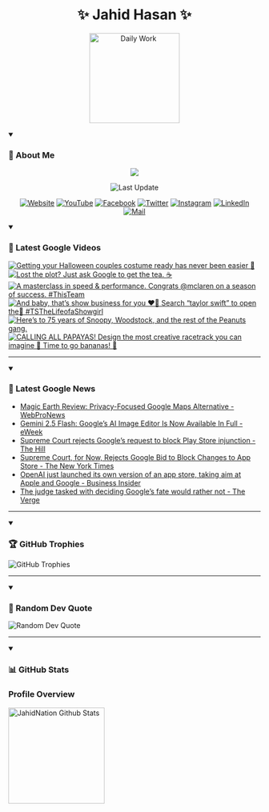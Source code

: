 <h1 align="center">✨ Jahid Hasan ✨</h1>
<p align="center">
  <img alt="Daily Work" height="180px" src="https://i.imgur.com/uhZdH9C.gif" />
</p>
<details open>
 <summary><h3>🌟 About Me</h3></summary>
<p align="center">
  <img src="https://readme-typing-svg.demolab.com/?lines=Even+if+I+fail,;I+have+to+finish,;What+I+started.;&font=Fira%20Code&center=true&width=500&height=50&color=00FF7F&vCenter=true&pause=1000&size=24" />
</p>

<p align="center">
  <img alt="Last Update" title="Last Update" src="https://img.shields.io/github/last-commit/jahidnation/jahidnation?logo=github&label=LAST+UPDATE&color=blueviolet&style=flat-square"/>
</p>

<p align="center">
  <a href="https://jahid.eu.org">
    <img alt="Website" title="Website" src="https://img.shields.io/badge/Website-000000?logo=Google-Chrome&logoColor=white&style=for-the-badge"/></a>
  <a href="https://youtube.com/@jahidnation">
    <img alt="YouTube" title="YouTube Channel" src="https://img.shields.io/badge/YouTube-FF0000?logo=YouTube&logoColor=white&style=for-the-badge"/></a>
  <a href="https://facebook.com/jahidnation">
    <img alt="Facebook" title="Facebook Page" src="https://img.shields.io/badge/Facebook-4267B2?logo=Facebook&logoColor=white&style=for-the-badge"/></a>
  <a href="https://twitter.com/jahidnation">
    <img alt="Twitter" title="Twitter Profile" src="https://img.shields.io/badge/X-000000?logo=x&logoColor=white&style=for-the-badge"/></a>
  <a href="https://instagram.com/jahidnation">
    <img alt="Instagram" title="Instagram Profile" src="https://img.shields.io/badge/Instagram-E4405F?logo=Instagram&logoColor=white&style=for-the-badge"/></a>
  <a href="https://linkedin.com/in/jahidnation">
    <img alt="LinkedIn" title="LinkedIn Profile" src="https://img.shields.io/badge/LinkedIn-0A66C2?logo=LinkedIn&logoColor=white&style=for-the-badge"/></a>
  <a href="https://mail.google.com/?hl=en&tf=cm&fs=1&to=mail@jahid.eu.org">
    <img alt="Mail" title="Mail Me" src="https://img.shields.io/badge/Email-D14836?logo=Gmail&logoColor=white&style=for-the-badge"/></a>
</p>

</details>

<details open>
 <summary><h3>🎥 Latest Google Videos</h3></summary>

<!-- BEGIN VID -->
<a href="https://www.youtube.com/shorts/tjPvR5RKYYQ">
  <picture>
    <source media="(prefers-color-scheme: dark)" srcset="https://ytcards.demolab.com/?id=tjPvR5RKYYQ&title=Getting+your+Halloween+couples+costume+ready+has+never+been+easier+%F0%9F%8E%83&lang=en&timestamp=1759781912&background_color=%230d1117&title_color=%23ffffff&stats_color=%23dedede&max_title_lines=1&width=250&border_radius=5&duration=20">
    <img src="https://ytcards.demolab.com/?id=tjPvR5RKYYQ&title=Getting+your+Halloween+couples+costume+ready+has+never+been+easier+%F0%9F%8E%83&lang=en&timestamp=1759781912&background_color=%23ffffff&title_color=%2324292f&stats_color=%2357606a&max_title_lines=1&width=250&border_radius=5&duration=20" alt="Getting your Halloween couples costume ready has never been easier 🎃" title="Getting your Halloween couples costume ready has never been easier 🎃">
  </picture>
</a>
<a href="https://www.youtube.com/watch?v=szxE119K27A">
  <picture>
    <source media="(prefers-color-scheme: dark)" srcset="https://ytcards.demolab.com/?id=szxE119K27A&title=Lost+the+plot%3F+Just+ask+Google+to+get+the+tea.+%E2%98%95%EF%B8%8F&lang=en&timestamp=1759767587&background_color=%230d1117&title_color=%23ffffff&stats_color=%23dedede&max_title_lines=1&width=250&border_radius=5&duration=16">
    <img src="https://ytcards.demolab.com/?id=szxE119K27A&title=Lost+the+plot%3F+Just+ask+Google+to+get+the+tea.+%E2%98%95%EF%B8%8F&lang=en&timestamp=1759767587&background_color=%23ffffff&title_color=%2324292f&stats_color=%2357606a&max_title_lines=1&width=250&border_radius=5&duration=16" alt="Lost the plot? Just ask Google to get the tea. ☕️" title="Lost the plot? Just ask Google to get the tea. ☕️">
  </picture>
</a>
<a href="https://www.youtube.com/shorts/lfSEFO_04m4">
  <picture>
    <source media="(prefers-color-scheme: dark)" srcset="https://ytcards.demolab.com/?id=lfSEFO_04m4&title=A+masterclass+in+speed+%26+performance.+Congrats+%40mclaren+on+a+season+of+success.+%23ThisTeam&lang=en&timestamp=1759672839&background_color=%230d1117&title_color=%23ffffff&stats_color=%23dedede&max_title_lines=1&width=250&border_radius=5&duration=53">
    <img src="https://ytcards.demolab.com/?id=lfSEFO_04m4&title=A+masterclass+in+speed+%26+performance.+Congrats+%40mclaren+on+a+season+of+success.+%23ThisTeam&lang=en&timestamp=1759672839&background_color=%23ffffff&title_color=%2324292f&stats_color=%2357606a&max_title_lines=1&width=250&border_radius=5&duration=53" alt="A masterclass in speed & performance. Congrats @mclaren on a season of success. #ThisTeam" title="A masterclass in speed & performance. Congrats @mclaren on a season of success. #ThisTeam">
  </picture>
</a>
<a href="https://www.youtube.com/shorts/w4U_OoepFTk">
  <picture>
    <source media="(prefers-color-scheme: dark)" srcset="https://ytcards.demolab.com/?id=w4U_OoepFTk&title=And+baby%2C+that%E2%80%99s+show+business+for+you+%E2%9D%A4%EF%B8%8F%E2%80%8D%F0%9F%94%A5+Search+%E2%80%9Ctaylor+swift%E2%80%9D+to+open+the%F0%9F%9A%AA+%23TSTheLifeofaShowgirl&lang=en&timestamp=1759594136&background_color=%230d1117&title_color=%23ffffff&stats_color=%23dedede&max_title_lines=1&width=250&border_radius=5&duration=9">
    <img src="https://ytcards.demolab.com/?id=w4U_OoepFTk&title=And+baby%2C+that%E2%80%99s+show+business+for+you+%E2%9D%A4%EF%B8%8F%E2%80%8D%F0%9F%94%A5+Search+%E2%80%9Ctaylor+swift%E2%80%9D+to+open+the%F0%9F%9A%AA+%23TSTheLifeofaShowgirl&lang=en&timestamp=1759594136&background_color=%23ffffff&title_color=%2324292f&stats_color=%2357606a&max_title_lines=1&width=250&border_radius=5&duration=9" alt="And baby, that’s show business for you ❤️‍🔥 Search “taylor swift” to open the🚪 #TSTheLifeofaShowgirl" title="And baby, that’s show business for you ❤️‍🔥 Search “taylor swift” to open the🚪 #TSTheLifeofaShowgirl">
  </picture>
</a>
<a href="https://www.youtube.com/shorts/UFdDny9Jwis">
  <picture>
    <source media="(prefers-color-scheme: dark)" srcset="https://ytcards.demolab.com/?id=UFdDny9Jwis&title=Here%E2%80%99s+to+75+years+of+Snoopy%2C+Woodstock%2C+and+the+rest+of+the+Peanuts+gang.&lang=en&timestamp=1759449129&background_color=%230d1117&title_color=%23ffffff&stats_color=%23dedede&max_title_lines=1&width=250&border_radius=5&duration=9">
    <img src="https://ytcards.demolab.com/?id=UFdDny9Jwis&title=Here%E2%80%99s+to+75+years+of+Snoopy%2C+Woodstock%2C+and+the+rest+of+the+Peanuts+gang.&lang=en&timestamp=1759449129&background_color=%23ffffff&title_color=%2324292f&stats_color=%2357606a&max_title_lines=1&width=250&border_radius=5&duration=9" alt="Here’s to 75 years of Snoopy, Woodstock, and the rest of the Peanuts gang." title="Here’s to 75 years of Snoopy, Woodstock, and the rest of the Peanuts gang.">
  </picture>
</a>
<a href="https://www.youtube.com/shorts/Y7zBTn1wuZs">
  <picture>
    <source media="(prefers-color-scheme: dark)" srcset="https://ytcards.demolab.com/?id=Y7zBTn1wuZs&title=CALLING+ALL+PAPAYAS%21+Design+the+most+creative+racetrack+you+can+imagine+%F0%9F%91%80+Time+to+go+bananas%21+%F0%9F%8D%8C&lang=en&timestamp=1759378443&background_color=%230d1117&title_color=%23ffffff&stats_color=%23dedede&max_title_lines=1&width=250&border_radius=5&duration=80">
    <img src="https://ytcards.demolab.com/?id=Y7zBTn1wuZs&title=CALLING+ALL+PAPAYAS%21+Design+the+most+creative+racetrack+you+can+imagine+%F0%9F%91%80+Time+to+go+bananas%21+%F0%9F%8D%8C&lang=en&timestamp=1759378443&background_color=%23ffffff&title_color=%2324292f&stats_color=%2357606a&max_title_lines=1&width=250&border_radius=5&duration=80" alt="CALLING ALL PAPAYAS! Design the most creative racetrack you can imagine 👀 Time to go bananas! 🍌" title="CALLING ALL PAPAYAS! Design the most creative racetrack you can imagine 👀 Time to go bananas! 🍌">
  </picture>
</a>
<!-- END VID -->

---

</details>

<details open>
 <summary><h3>📝 Latest Google News</h3></summary>

<!-- BLOG-POST-LIST:START -->
- [Magic Earth Review: Privacy-Focused Google Maps Alternative - WebProNews](https://news.google.com/rss/articles/CBMijwFBVV95cUxPYlpSVUJTNFVsaE8wTk9HeFFOT2lCalRRdm1UaGR6cllmaHN1R1BJbUQzYjd0Z3BGNGVXQ2NCYWgzdjEtamtmZVBsRmNNMzZrNDlNb3BndXdjdWthMmUzYTRqMGNWMENlb3Q1U1JoMVAzVUNnOU81TEZMZFZMYXVPdjZvSjdQWXFMdlk5YjhmVQ?oc=5)
- [Gemini 2.5 Flash: Google’s AI Image Editor Is Now Available In Full - eWeek](https://news.google.com/rss/articles/CBMibkFVX3lxTFB5d1gxd0lGWmZXV2J5eDFLcG16eW42eDdNdGNKLUxoZUR4Tk1MY1R5Nklwb3BvTk5ZNmV1Y1lsYUtHWEY0SGhIc29PU3djNlNqaGRiYUpOSW91NU1IbjVHckhHRVNZSW9tUEdmN3p3?oc=5)
- [Supreme Court rejects Google’s request to block Play Store injunction - The Hill](https://news.google.com/rss/articles/CBMihwFBVV95cUxPVWNBeV9hU1RTM3RZUk5QZldySmd2bmxHZWdEUkhRNm5PT3FkcjRDVEg0bUV4RlFLbFRCV2luSUhtbDMxOFExTVh6X3ptQ3pWRm9XN3Q2MzFOUGtWcFowVHJMb2haUDJFZGZhU1dzRUhFeHRrZHFVeHNWVFhFSnZCTkRMN3gxTjjSAYwBQVVfeXFMUGRFNE5Qc3psdWI4U185TTVWLXRjMUM3VjYxUC1IdzIzaTc5MFVWbFRsR2gwczlZdERUX3pCb3RWS0FDekc3WkJsS0I2Q29ldVpiNVBBMTg4OWFCQ2paSzFGbVdGb1NBNko2a200SzhJclA3ZDFIenZ0Ukk0X3NNSU1OYWZERXo5c01WRHM?oc=5)
- [Supreme Court, for Now, Rejects Google Bid to Block Changes to App Store - The New York Times](https://news.google.com/rss/articles/CBMiiAFBVV95cUxNdkVsTGxEQVNocjhnazlvZXNGZmg2bHN5cjR5X1ozbVplOFJMOG1feUlrTzE4OUpFM1djTGpoOTkxT3lraG9WLUE5Q0RYVHkzdU94d0stSGNGTFlQam5fRElrbUc4SnZ4eFFGMFFqc3NBMFJzYmFRZEZySC1iUEVZOFBlRFZUczQ5?oc=5)
- [OpenAI just launched its own version of an app store, taking aim at Apple and Google - Business Insider](https://news.google.com/rss/articles/CBMimgFBVV95cUxOU09takZYZEFqRHl4Q3hVZTk4YkpBMFF2dEVTZ25KNEZ2STVhRHRXa3JEV3J2Y2prRWpDNW43VEJnd1h0UG9qYUd1SVNVM1hzc05tUWVZR2R0ZWgyZ3RGQkoySV9HdlJCQUhTbE8tZVRvUXgzSXFLZllOeDNOb3owcG8td2FZcGkwa1N5OWxTUkY2TGtrS01pOXlB?oc=5)
- [The judge tasked with deciding Google’s fate would rather not - The Verge](https://news.google.com/rss/articles/CBMiiAFBVV95cUxNX18xd1BiNWFieDFnVmxrdHN1bzhYQnRXbzNfcHRtbHFBWGR0S1J5X0RKaHYwQmYxY2ZCQUp5dlRJaHJWTUJhOXhKaklrVTQ0N2dhZHpVeVNXQXd2Rk9RdGlRalBuNXl3d0dmYjVOeHZna0pGdVJOcjU0ajNJbTF5NHNqeno5YVJt?oc=5)
<!-- BLOG-POST-LIST:END -->

---

</details>

<details open>
 <summary><h3>🏆 GitHub Trophies</h3></summary>

<img alt="GitHub Trophies" title="GitHub Trophies" src="https://github-profile-trophy.vercel.app/?username=jahidnation&column=8&theme=gruvbox&no-frame=true"/>

---

</details>

<details open>
 <summary><h3>💬 Random Dev Quote</h3></summary>

<img alt="Random Dev Quote" title="Random Dev Quote" src="https://quotes-github-readme.vercel.app/api?type=horizontal&theme=radical"/>

---

</details>

<details open> 
  <summary><h3>📊 GitHub Stats</h3></summary>

  <h3>Profile Overview</h3>
  <p>
  <img alt="JahidNation Github Stats" src="https://denvercoder1-github-readme-stats.vercel.app/api/?username=jahidnation&show_icons=true&include_all_commits=true&count_private=true&theme=react&hide_border=true&bg_color=1F222E&title_color=F85D7F&icon_color=F8D866" height="192px"/>
  </p>


